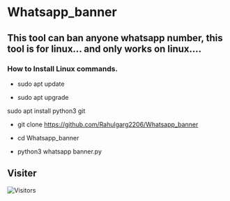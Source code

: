 # Whatsapp_banner
## This tool can ban anyone whatsapp number, this tool is for linux... and only works on linux....

### How to Install Linux commands.

* sudo apt update

* sudo apt upgrade

sudo apt install python3 git

* git clone https://github.com/Rahulgarg2206/Whatsapp_banner

* cd Whatsapp_banner

* python3 whatsapp banner.py

## Visiter

<img src="https://profile-counter.glitch.me/kdo2064/count.svg" alt="Visitors">
